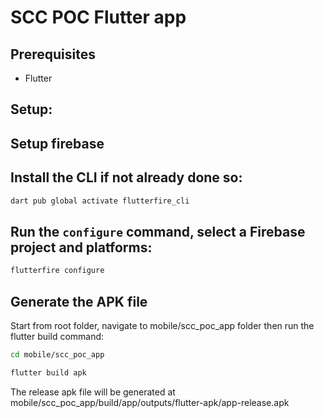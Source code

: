 
# SCC POC Flutter app

## Prerequisites

* Flutter

## Setup:

## Setup firebase

## Install the CLI if not already done so:

```bash
dart pub global activate flutterfire_cli
 ```

## Run the `configure` command, select a Firebase project and platforms:
```bash
flutterfire configure
 ```

 ## Generate the APK file

Start from root folder, navigate to mobile/scc_poc_app folder then run the flutter build command:
```bash
cd mobile/scc_poc_app
```

 ```bash
flutter build apk
 ```
The release apk file will be generated at mobile/scc_poc_app/build/app/outputs/flutter-apk/app-release.apk
